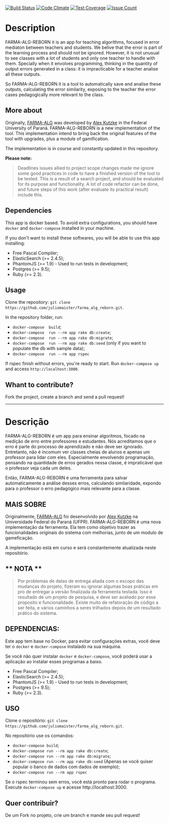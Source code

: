 [![Build Status](https://travis-ci.org/rwehresmann/farma_alg_reborn.svg?branch=master)](https://travis-ci.org/rwehresmann/farma_alg_reborn) [![Code Climate](https://codeclimate.com/github/rwehresmann/farma_alg_reborn/badges/gpa.svg)](https://codeclimate.com/github/rwehresmann/farma_alg_reborn) [![Test Coverage](https://codeclimate.com/github/rwehresmann/farma_alg_reborn/badges/coverage.svg)](https://codeclimate.com/github/rwehresmann/farma_alg_reborn/coverage) [![Issue Count](https://codeclimate.com/github/rwehresmann/farma_alg_reborn/badges/issue_count.svg)](https://codeclimate.com/github/rwehresmann/farma_alg_reborn)

# Description

FARMA-ALG-REBORN it is an app for teaching algorithms, focused in error mediaton between teachers and students. 
We belive that the error is part of the learning process and should not be ignored. However, it is not unusual to see classes with a lot of students and only one teacher to handle with them. Specially when it envolves programming, thinking in the quantity of output errors generated in a class: it is impracticable for a teacher analise all these outputs.

So FARMA-ALG-REBORN it is a tool to automatically save and analise these outputs, calculating the error similarity, exposing to the teacher the error cases pedagogically more relevant to the class. 

## More about

Originally, [FARMA-ALG](https://github.com/alexkutzke/farma_alg) was developed by [Alex Kutzke](https://github.com/alexkutzke) in the Federal University of Paraná. FARMA-ALG-REBORN is a new implementation of the tool. This implementation intend to bring back the original features of the tool with upgrades, plus a module of gamification. 

The implementation is in course and constantly updated in this repository. 

**Please note:** 

> Deadlines issues allied to project scope changes made me ignore some good practices in code to have a finished version of the tool to be tested. This is a result of a search project, and should be evaluated for its purpose and functionality. A lot of code refactor can be done, and future steps of this work (after evaluate its practical result) include this. 

## Dependencies

This app is docker based. To avoid extra configurations, you should have `docker` and `docker-compose` installed in your machine.

If you don't want to install these softwares, you will be able to use this app installing:
  * Free Pascal Compiler;
  * ElasticSearch (>= 2.4.5);
  * PhantomJS (>= 1.9) - Used to run tests in development;
  * Postgres (>= 9.5);
  * Ruby (>= 2.3).

## Usage

Clone the repository: `git clone https://github.com/juliomaister/farma_alg_reborn.git`. 

In the repository folder, run:
* `docker-compose  build`;
* `docker-compose  run --rm app rake db:create`;
* `docker-compose  run --rm app rake db:migrate`;
* `docker-compose  run --rm app rake db:seed` (only if you want to populate the db with sample data);
* `docker-compose  run --rm app rspec`

If rspec finish without errors, you're ready to start. Run `docker-compose up` and access `http://localhost:3000`.

## Whant to contribute?

Fork the project, create a branch and send a pull request!

------------------------------------------------------------------------------------------------------------------------

# Descrição

FARMA-ALG-REBORN é um app para ensinar algoritmos, focado na medição de erro entre professores e estudantes. Nós acreditamos que o erro é parte do processo de aprendizado e não deve ser ignorado. Entretanto, não é incomum ver classes cheias de alunos e apenas um professor para lidar com eles. Especialmente envolvendo programação, pensando na quantidade de erros gerados nessa classe, é impraticável que o professor veja cada um deles.

Então, FARMA-ALG-REBORN é uma ferramenta para salvar automaticamente a análise desses erros, calculando similaridade, expondo para o professor o erro pedagógico mais relevante para a classe.

## MAIS SOBRE

Originalmente, [FARMA-ALG](https://github.com/alexkutzke/farma_alg) foi desenvolvido por [Alex Kutzke](https://github.com/alexkutzke) na Universidade Federal do Paraná (UFPR). FARMA-ALG-REBORN é uma nova implementação da ferramenta. Ela tem como objetivo trazer as funcionalidades originais do sistema com melhorias, junto de um modulo de gameficação.

A implementação está em curso e será constantemente atualizada neste repositório.

## ** NOTA **
 > Por problemas de datas de entrega aliada com o escopo das mudanças do projeto, fizeram eu ignorar algumas boas práticas em pro de entregar a versão finalizada da ferramenta testada. Isso é resultado de um projeto de pesquisa, e deve ser avaliado por esse proposito e funcionalidade. Existe muito de refatoração de código a ser feita, e vários caminhos a seres trilhados depois de um resultado prático do sistema.

## DEPENDENCIAS:

Este app tem base no Docker, para evitar configurações extras, você deve ter o `docker` e `docker-compose` instalado na sua máquina.

Se você não quer instalar `docker` e `docker-compose`, você poderá usar a aplicação ao instalar esses programas a baixo.

* Free Pascal Compiler;
* ElasticSearch (>= 2.4.5);
* PhantomJS (>= 1.9) - Used to run tests in development;
* Postgres (>= 9.5);
* Ruby (>= 2.3).

## USO

Clone o repositório: `git clone https://github.com/juliomaister/farma_alg_reborn.git`.

No repositório use os comandos:

* `docker-compose build`;
* `docker-compose run --rm app rake db:create`;
* `docker-compose run --rm app rake db:migrate`;
* `docker-compose run --rm app rake db:seed` (Apenas se você quiser popular o banco de dados com dados de exemplo);
* `docker-compose run --rm app rspec`

Se o rspec terminou sem erros, você está pronto para rodar o programa. Execute `docker-compose up` e acesse http://localhost:3000.

## Quer contribuir?

De um Fork no projeto, crie um branch e mande seu pull request!

